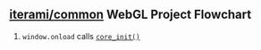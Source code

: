 [iterami/common](https://github.com/iterami/Documentation.htm/blob/gh-pages/common/README.md) WebGL Project Flowchart
---------------------------------------------------------------------------------------------------------------------

1. `window.onload` calls [`core_init()`](https://github.com/iterami/Documentation.htm/blob/gh-pages/common/files/corejs.md#core_init)

